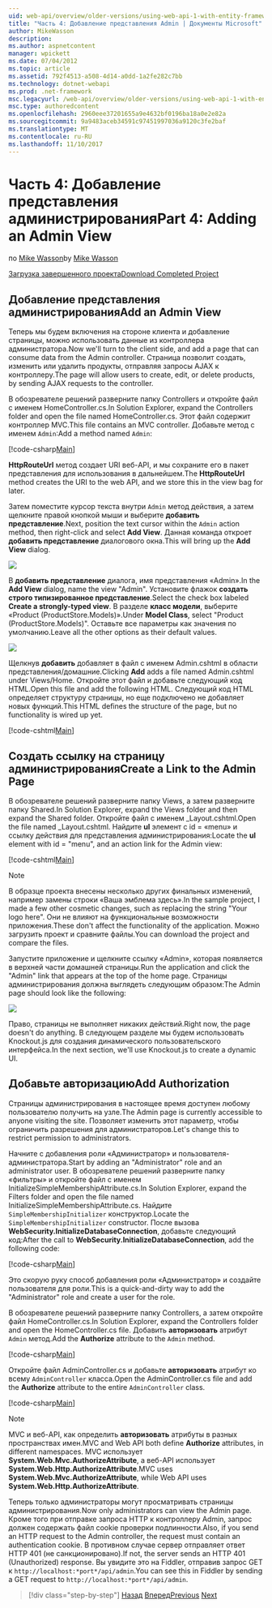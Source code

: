 ```yaml
---
uid: web-api/overview/older-versions/using-web-api-1-with-entity-framework-5/using-web-api-with-entity-framework-part-4
title: "Часть 4: Добавление представления Admin | Документы Microsoft"
author: MikeWasson
description: 
ms.author: aspnetcontent
manager: wpickett
ms.date: 07/04/2012
ms.topic: article
ms.assetid: 792f4513-a508-4d14-a0dd-1a2fe282c7bb
ms.technology: dotnet-webapi
ms.prod: .net-framework
msc.legacyurl: /web-api/overview/older-versions/using-web-api-1-with-entity-framework-5/using-web-api-with-entity-framework-part-4
msc.type: authoredcontent
ms.openlocfilehash: 2960eee37201655a9e4632bf0196ba18a0e2e82a
ms.sourcegitcommit: 9a9483aceb34591c97451997036a9120c3fe2baf
ms.translationtype: MT
ms.contentlocale: ru-RU
ms.lasthandoff: 11/10/2017
---
```

<a name="part-4-adding-an-admin-view"></a><span data-ttu-id="132fa-102">Часть 4: Добавление представления администрирования</span><span class="sxs-lookup"><span data-stu-id="132fa-102">Part 4: Adding an Admin View</span></span>
====================
<span data-ttu-id="132fa-103">по [Mike Wasson](https://github.com/MikeWasson)</span><span class="sxs-lookup"><span data-stu-id="132fa-103">by [Mike Wasson](https://github.com/MikeWasson)</span></span>

[<span data-ttu-id="132fa-104">Загрузка завершенного проекта</span><span class="sxs-lookup"><span data-stu-id="132fa-104">Download Completed Project</span></span>](http://code.msdn.microsoft.com/ASP-NET-Web-API-with-afa30545)

## <a name="add-an-admin-view"></a><span data-ttu-id="132fa-105">Добавление представления администрирования</span><span class="sxs-lookup"><span data-stu-id="132fa-105">Add an Admin View</span></span>

<span data-ttu-id="132fa-106">Теперь мы будем включения на стороне клиента и добавление страницы, можно использовать данные из контроллера администратора.</span><span class="sxs-lookup"><span data-stu-id="132fa-106">Now we'll turn to the client side, and add a page that can consume data from the Admin controller.</span></span> <span data-ttu-id="132fa-107">Страница позволит создать, изменить или удалить продукты, отправляя запросы AJAX к контроллеру.</span><span class="sxs-lookup"><span data-stu-id="132fa-107">The page will allow users to create, edit, or delete products, by sending AJAX requests to the controller.</span></span>

<span data-ttu-id="132fa-108">В обозревателе решений разверните папку Controllers и откройте файл с именем HomeController.cs.</span><span class="sxs-lookup"><span data-stu-id="132fa-108">In Solution Explorer, expand the Controllers folder and open the file named HomeController.cs.</span></span> <span data-ttu-id="132fa-109">Этот файл содержит контроллер MVC.</span><span class="sxs-lookup"><span data-stu-id="132fa-109">This file contains an MVC controller.</span></span> <span data-ttu-id="132fa-110">Добавьте метод с именем `Admin`:</span><span class="sxs-lookup"><span data-stu-id="132fa-110">Add a method named `Admin`:</span></span>

[!code-csharp[Main](using-web-api-with-entity-framework-part-4/samples/sample1.cs)]

<span data-ttu-id="132fa-111">**HttpRouteUrl** метод создает URI веб-API, и мы сохраните его в пакет представления для использования в дальнейшем.</span><span class="sxs-lookup"><span data-stu-id="132fa-111">The **HttpRouteUrl** method creates the URI to the web API, and we store this in the view bag for later.</span></span>

<span data-ttu-id="132fa-112">Затем поместите курсор текста внутри `Admin` метод действия, а затем щелкните правой кнопкой мыши и выберите **добавить представление**.</span><span class="sxs-lookup"><span data-stu-id="132fa-112">Next, position the text cursor within the `Admin` action method, then right-click and select **Add View**.</span></span> <span data-ttu-id="132fa-113">Данная команда откроет **добавить представление** диалогового окна.</span><span class="sxs-lookup"><span data-stu-id="132fa-113">This will bring up the **Add View** dialog.</span></span>

![](using-web-api-with-entity-framework-part-4/_static/image1.png)

<span data-ttu-id="132fa-114">В **добавить представление** диалога, имя представления «Admin».</span><span class="sxs-lookup"><span data-stu-id="132fa-114">In the **Add View** dialog, name the view "Admin".</span></span> <span data-ttu-id="132fa-115">Установите флажок **создать строго типизированное представление**.</span><span class="sxs-lookup"><span data-stu-id="132fa-115">Select the check box labeled **Create a strongly-typed view**.</span></span> <span data-ttu-id="132fa-116">В разделе **класс модели**, выберите «Product (ProductStore.Models)».</span><span class="sxs-lookup"><span data-stu-id="132fa-116">Under **Model Class**, select "Product (ProductStore.Models)".</span></span> <span data-ttu-id="132fa-117">Оставьте все параметры как значения по умолчанию.</span><span class="sxs-lookup"><span data-stu-id="132fa-117">Leave all the other options as their default values.</span></span>

![](using-web-api-with-entity-framework-part-4/_static/image2.png)

<span data-ttu-id="132fa-118">Щелкнув **добавить** добавляет в файл с именем Admin.cshtml в области представления/домашние.</span><span class="sxs-lookup"><span data-stu-id="132fa-118">Clicking **Add** adds a file named Admin.cshtml under Views/Home.</span></span> <span data-ttu-id="132fa-119">Откройте этот файл и добавьте следующий код HTML.</span><span class="sxs-lookup"><span data-stu-id="132fa-119">Open this file and add the following HTML.</span></span> <span data-ttu-id="132fa-120">Следующий код HTML определяет структуру страницы, но еще подключено не добавляет новых функций.</span><span class="sxs-lookup"><span data-stu-id="132fa-120">This HTML defines the structure of the page, but no functionality is wired up yet.</span></span>

[!code-cshtml[Main](using-web-api-with-entity-framework-part-4/samples/sample2.cshtml)]

## <a name="create-a-link-to-the-admin-page"></a><span data-ttu-id="132fa-121">Создать ссылку на страницу администрирования</span><span class="sxs-lookup"><span data-stu-id="132fa-121">Create a Link to the Admin Page</span></span>

<span data-ttu-id="132fa-122">В обозревателе решений разверните папку Views, а затем разверните папку Shared.</span><span class="sxs-lookup"><span data-stu-id="132fa-122">In Solution Explorer, expand the Views folder and then expand the Shared folder.</span></span> <span data-ttu-id="132fa-123">Откройте файл с именем \_Layout.cshtml.</span><span class="sxs-lookup"><span data-stu-id="132fa-123">Open the file named \_Layout.cshtml.</span></span> <span data-ttu-id="132fa-124">Найдите **ul** элемент с id = «menu» и ссылку действия для представления администрирования:</span><span class="sxs-lookup"><span data-stu-id="132fa-124">Locate the **ul** element with id = "menu", and an action link for the Admin view:</span></span>

[!code-cshtml[Main](using-web-api-with-entity-framework-part-4/samples/sample3.cshtml)]

> [!NOTE]
> <span data-ttu-id="132fa-125">В образце проекта внесены несколько других финальных изменений, например замены строки «Ваша эмблема здесь».</span><span class="sxs-lookup"><span data-stu-id="132fa-125">In the sample project, I made a few other cosmetic changes, such as replacing the string "Your logo here".</span></span> <span data-ttu-id="132fa-126">Они не влияют на функциональные возможности приложения.</span><span class="sxs-lookup"><span data-stu-id="132fa-126">These don't affect the functionality of the application.</span></span> <span data-ttu-id="132fa-127">Можно загрузить проект и сравните файлы.</span><span class="sxs-lookup"><span data-stu-id="132fa-127">You can download the project and compare the files.</span></span>


<span data-ttu-id="132fa-128">Запустите приложение и щелкните ссылку «Admin», которая появляется в верхней части домашней страницы.</span><span class="sxs-lookup"><span data-stu-id="132fa-128">Run the application and click the "Admin" link that appears at the top of the home page.</span></span> <span data-ttu-id="132fa-129">Страницы администрирования должна выглядеть следующим образом:</span><span class="sxs-lookup"><span data-stu-id="132fa-129">The Admin page should look like the following:</span></span>

![](using-web-api-with-entity-framework-part-4/_static/image3.png)

<span data-ttu-id="132fa-130">Право, страницы не выполняет никаких действий.</span><span class="sxs-lookup"><span data-stu-id="132fa-130">Right now, the page doesn't do anything.</span></span> <span data-ttu-id="132fa-131">В следующем разделе мы будем использовать Knockout.js для создания динамического пользовательского интерфейса.</span><span class="sxs-lookup"><span data-stu-id="132fa-131">In the next section, we'll use Knockout.js to create a dynamic UI.</span></span>

## <a name="add-authorization"></a><span data-ttu-id="132fa-132">Добавьте авторизацию</span><span class="sxs-lookup"><span data-stu-id="132fa-132">Add Authorization</span></span>

<span data-ttu-id="132fa-133">Страницы администрирования в настоящее время доступен любому пользователю получить на узле.</span><span class="sxs-lookup"><span data-stu-id="132fa-133">The Admin page is currently accessible to anyone visiting the site.</span></span> <span data-ttu-id="132fa-134">Позволяет изменить этот параметр, чтобы ограничить разрешения для администраторов.</span><span class="sxs-lookup"><span data-stu-id="132fa-134">Let's change this to restrict permission to administrators.</span></span>

<span data-ttu-id="132fa-135">Начните с добавления роли «Администратор» и пользователя-администратора.</span><span class="sxs-lookup"><span data-stu-id="132fa-135">Start by adding an "Administrator" role and an administrator user.</span></span> <span data-ttu-id="132fa-136">В обозревателе решений разверните папку «фильтры» и откройте файл с именем InitializeSimpleMembershipAttribute.cs.</span><span class="sxs-lookup"><span data-stu-id="132fa-136">In Solution Explorer, expand the Filters folder and open the file named InitializeSimpleMembershipAttribute.cs.</span></span> <span data-ttu-id="132fa-137">Найдите `SimpleMembershipInitializer` конструктор.</span><span class="sxs-lookup"><span data-stu-id="132fa-137">Locate the `SimpleMembershipInitializer` constructor.</span></span> <span data-ttu-id="132fa-138">После вызова **WebSecurity.InitializeDatabaseConnection**, добавьте следующий код:</span><span class="sxs-lookup"><span data-stu-id="132fa-138">After the call to **WebSecurity.InitializeDatabaseConnection**, add the following code:</span></span>

[!code-csharp[Main](using-web-api-with-entity-framework-part-4/samples/sample4.cs)]

<span data-ttu-id="132fa-139">Это скорую руку способ добавления роли «Администратор» и создайте пользователя для роли.</span><span class="sxs-lookup"><span data-stu-id="132fa-139">This is a quick-and-dirty way to add the "Administrator" role and create a user for the role.</span></span>

<span data-ttu-id="132fa-140">В обозревателе решений разверните папку Controllers, а затем откройте файл HomeController.cs.</span><span class="sxs-lookup"><span data-stu-id="132fa-140">In Solution Explorer, expand the Controllers folder and open the HomeController.cs file.</span></span> <span data-ttu-id="132fa-141">Добавить **авторизовать** атрибут `Admin` метод.</span><span class="sxs-lookup"><span data-stu-id="132fa-141">Add the **Authorize** attribute to the `Admin` method.</span></span>

[!code-csharp[Main](using-web-api-with-entity-framework-part-4/samples/sample5.cs)]

<span data-ttu-id="132fa-142">Откройте файл AdminController.cs и добавьте **авторизовать** атрибут ко всему `AdminController` класса.</span><span class="sxs-lookup"><span data-stu-id="132fa-142">Open the AdminController.cs file and add the **Authorize** attribute to the entire `AdminController` class.</span></span>

[!code-csharp[Main](using-web-api-with-entity-framework-part-4/samples/sample6.cs)]

> [!NOTE]
> <span data-ttu-id="132fa-143">MVC и веб-API, как определить **авторизовать** атрибуты в разных пространствах имен.</span><span class="sxs-lookup"><span data-stu-id="132fa-143">MVC and Web API both define **Authorize** attributes, in different namespaces.</span></span> <span data-ttu-id="132fa-144">MVC использует **System.Web.Mvc.AuthorizeAttribute**, а веб-API использует **System.Web.Http.AuthorizeAttribute**.</span><span class="sxs-lookup"><span data-stu-id="132fa-144">MVC uses **System.Web.Mvc.AuthorizeAttribute**, while Web API uses **System.Web.Http.AuthorizeAttribute**.</span></span>


<span data-ttu-id="132fa-145">Теперь только администраторы могут просматривать страницы администрирования.</span><span class="sxs-lookup"><span data-stu-id="132fa-145">Now only administrators can view the Admin page.</span></span> <span data-ttu-id="132fa-146">Кроме того при отправке запроса HTTP к контроллеру Admin, запрос должен содержать файл cookie проверки подлинности.</span><span class="sxs-lookup"><span data-stu-id="132fa-146">Also, if you send an HTTP request to the Admin controller, the request must contain an authentication cookie.</span></span> <span data-ttu-id="132fa-147">В противном случае сервер отправляет ответ HTTP 401 (не санкционировано).</span><span class="sxs-lookup"><span data-stu-id="132fa-147">If not, the server sends an HTTP 401 (Unauthorized) response.</span></span> <span data-ttu-id="132fa-148">Вы увидите это на Fiddler, отправив запрос GET к `http://localhost:*port*/api/admin`.</span><span class="sxs-lookup"><span data-stu-id="132fa-148">You can see this in Fiddler by sending a GET request to `http://localhost:*port*/api/admin`.</span></span>

>[!div class="step-by-step"]
<span data-ttu-id="132fa-149">[Назад](using-web-api-with-entity-framework-part-3.md)
[Вперед](using-web-api-with-entity-framework-part-5.md)</span><span class="sxs-lookup"><span data-stu-id="132fa-149">[Previous](using-web-api-with-entity-framework-part-3.md)
[Next](using-web-api-with-entity-framework-part-5.md)</span></span>
